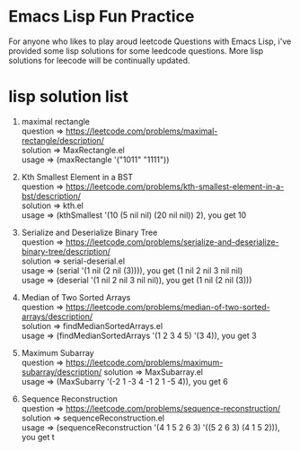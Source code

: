 # Emacs Lisp Fun Practice
For anyone who likes to play aroud leetcode Questions with Emacs Lisp,
i've provided some lisp solutions for some leedcode questions.
More lisp solutions for leecode will be continually updated.

# lisp solution list
1. maximal rectangle </br>
   question => https://leetcode.com/problems/maximal-rectangle/description/ </br>
   solution => MaxRectangle.el </br>
   usage => (maxRectangle '("1011" "1111"))
   
2. Kth Smallest Element in a BST </br>
   question => https://leetcode.com/problems/kth-smallest-element-in-a-bst/description/ </br>
   solution => kth.el </br>
   usage => (kthSmallest '(10 (5 nil  nil) (20 nil nil)) 2), you get 10
   
3. Serialize and Deserialize Binary Tree </br>
   question => https://leetcode.com/problems/serialize-and-deserialize-binary-tree/description/ </br>
   solution => serial-deserial.el </br>
   usage => (serial '(1 nil (2 nil (3)))), you get (1 nil 2 nil 3 nil nil) </br>
   usage => (deserial '(1 nil 2 nil 3 nil nil)), you get (1 nil (2 nil (3)))

4. Median of Two Sorted Arrays </br>
   question => https://leetcode.com/problems/median-of-two-sorted-arrays/description/ </br>
   solution => findMedianSortedArrays.el </br>
   usage => (findMedianSortedArrays '(1 2 3 4 5) '(3 4)), you get 3


5. Maximum Subarray </br>
   question => https://leetcode.com/problems/maximum-subarray/description/
   solution => MaxSubarray.el </br>
   usage => (MaxSubarry '(-2 1 -3 4 -1 2 1 -5 4)), you get 6
   
6. Sequence Reconstruction </br>
   question => https://leetcode.com/problems/sequence-reconstruction/
   solution => sequenceReconstruction.el </br>
   usage => (sequenceReconstruction '(4 1 5 2 6 3) '((5 2 6 3)  (4 1 5 2))), you get t
